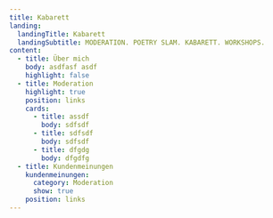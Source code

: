 ```yaml
---
title: Kabarett
landing:
  landingTitle: Kabarett
  landingSubtitle: MODERATION. POETRY SLAM. KABARETT. WORKSHOPS.
content:
  - title: Über mich
    body: a﻿sdfasf asdf
    highlight: false
  - title: Moderation
    highlight: true
    position: links
    cards:
      - title: assdf
        body: s﻿dfsdf
      - title: sdfsdf
        body: s﻿dfsdf
      - title: dfgdg
        body: d﻿fgdfg
  - title: Kundenmeinungen
    kundenmeinungen:
      category: Moderation
      show: true
    position: links
---
```


